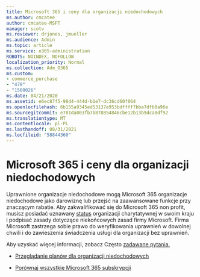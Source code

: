 ```yaml
---
title: Microsoft 365 i ceny dla organizacji niedochodowych
ms.author: cmcatee
author: cmcatee-MSFT
manager: scotv
ms.reviewer: drjones, jmueller
ms.audience: Admin
ms.topic: article
ms.service: o365-administration
ROBOTS: NOINDEX, NOFOLLOW
localization_priority: Normal
ms.collection: Adm_O365
ms.custom:
- commerce_purchase
- "478"
- "1500026"
ms.date: 04/21/2020
ms.assetid: e6ec87f5-98d4-444d-b1e7-dc36cd60f064
ms.openlocfilehash: 6b155a9345ed53137e953bdffff7bba7dfb0a96e
ms.sourcegitcommit: e781da003fb7b878854846cbe12b13b9dca8df92
ms.translationtype: MT
ms.contentlocale: pl-PL
ms.lasthandoff: 08/31/2021
ms.locfileid: "58844360"
---
```

# <a name="microsoft-365-for-nonprofit-plans-and-pricing"></a>Microsoft 365 i ceny dla organizacji niedochodowych

Uprawnione organizacje niedochodowe mogą Microsoft 365 organizacje niedochodowe jako darowiznę lub przejść na zaawansowane funkcje przy znaczącym rabatie. Aby zakwalifikować się do Microsoft 365 non profit, musisz posiadać uznawany [status](https://go.microsoft.com/fwlink/p/?LinkID=330253) organizacji charytatywnej w swoim kraju i podpisać zasady dotyczące niekońcowych zasad firmy Microsoft. Firma Microsoft zastrzega sobie prawo do weryfikowania uprawnień w dowolnej chwili i do zawieszenia świadczenia usługi dla organizacji bez uprawnień.
  
Aby uzyskać więcej informacji, zobacz Często [zadawane pytania.](https://products.office.com/nonprofit/office-365-nonprofit)
  
- [Przeglądanie planów dla organizacji niedochodowych](https://products.office.com/nonprofit/office-365-nonprofit-plans-and-pricing?tab=1)

- [Porównaj wszystkie Microsoft 365 subskrypcji](https://products.office.com/business/compare-more-office-365-for-business-plans)
